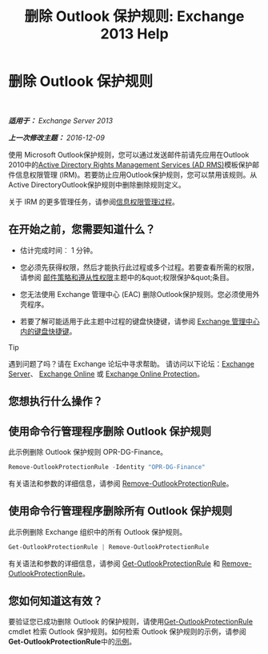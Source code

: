 ﻿---
title: '删除 Outlook 保护规则: Exchange 2013 Help'
TOCTitle: 删除 Outlook 保护规则
ms:assetid: 569fc3be-b269-43f5-8797-73ab0691e685
ms:mtpsurl: https://technet.microsoft.com/zh-cn/library/Ee633467(v=EXCHG.150)
ms:contentKeyID: 50490617
ms.date: 05/21/2018
mtps_version: v=EXCHG.150
ms.translationtype: MT
---

# 删除 Outlook 保护规则

 

_**适用于：** Exchange Server 2013_

_**上一次修改主题：** 2016-12-09_

使用 Microsoft Outlook保护规则，您可以通过发送邮件前请先应用在Outlook 2010中的[Active Directory Rights Management Services (AD RMS)](https://technet.microsoft.com/en-us/library/hh831364.aspx)模板保护邮件信息权限管理 (IRM)。若要防止应用Outlook保护规则，您可以禁用该规则。从Active DirectoryOutlook保护规则中删除删除规则定义。

关于 IRM 的更多管理任务，请参阅[信息权限管理过程](information-rights-management-procedures-exchange-2013-help.md)。

## 在开始之前，您需要知道什么？

  - 估计完成时间︰ 1 分钟。

  - 您必须先获得权限，然后才能执行此过程或多个过程。若要查看所需的权限，请参阅 [邮件策略和遵从性权限](messaging-policy-and-compliance-permissions-exchange-2013-help.md)主题中的\&quot;权限保护\&quot;条目。

  - 您无法使用 Exchange 管理中心 (EAC) 删除Outlook保护规则。您必须使用外壳程序。

  - 若要了解可能适用于此主题中过程的键盘快捷键，请参阅 [Exchange 管理中心内的键盘快捷键](keyboard-shortcuts-in-the-exchange-admin-center-exchange-online-protection-help.md)。

> [!TIP]  
> 遇到问题了吗？请在 Exchange 论坛中寻求帮助。 请访问以下论坛：<a href="https://go.microsoft.com/fwlink/p/?linkid=60612">Exchange Server</a>、 <a href="https://go.microsoft.com/fwlink/p/?linkid=267542">Exchange Online</a> 或 <a href="https://go.microsoft.com/fwlink/p/?linkid=285351">Exchange Online Protection</a>。


## 您想执行什么操作？

## 使用命令行管理程序删除 Outlook 保护规则

此示例删除 Outlook 保护规则 OPR-DG-Finance。

```powershell
Remove-OutlookProtectionRule -Identity "OPR-DG-Finance"
```

有关语法和参数的详细信息，请参阅 [Remove-OutlookProtectionRule](https://technet.microsoft.com/zh-cn/library/dd297961\(v=exchg.150\))。

## 使用命令行管理程序删除所有 Outlook 保护规则

此示例删除 Exchange 组织中的所有 Outlook 保护规则。

```powershell
Get-OutlookProtectionRule | Remove-OutlookProtectionRule
```

有关语法和参数的详细信息，请参阅 [Get-OutlookProtectionRule](https://technet.microsoft.com/zh-cn/library/dd298004\(v=exchg.150\)) 和 [Remove-OutlookProtectionRule](https://technet.microsoft.com/zh-cn/library/dd297961\(v=exchg.150\))。

## 您如何知道这有效？

要验证您已成功删除 Outlook 的保护规则，请使用[Get-OutlookProtectionRule](https://technet.microsoft.com/zh-cn/library/dd298004\(v=exchg.150\)) cmdlet 检索 Outlook 保护规则。如何检索 Outlook 保护规则的示例，请参阅**Get-OutlookProtectionRule**中的[示例](https://technet.microsoft.com/zh-cn/dd298004\(exchg.150\)#examples)。

